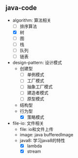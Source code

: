 ## java-code

- algorithm: 算法相关
  - [ ] 排序算法
  - [x] 树
  - [ ] 图
  - [ ] 栈
  - [ ] 队列
  - [ ] 链表
- design-pattern: 设计模式
  - 创建型
    - [ ] 单例模式
    - [ ] 工厂模式
    - [ ] 抽象工厂模式
    - [ ] 建造者模式
    - [ ] 原型模式
  - 结构型
  - 行为型
    - [x] 策略模式
    
- file-io: 文件相关
  - file: io和文件上传
  - image: java bufferedImage
  - java8: 学习java8的特性 
    - [x] lambda
    - [x] stream